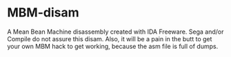 # MBM-disam
A Mean Bean Machine disassembly created with IDA Freeware.
Sega and/or Compile do not assure this disam. Also, it will be a pain in the butt to get your own MBM hack to get working, because the asm file is full of dumps.
